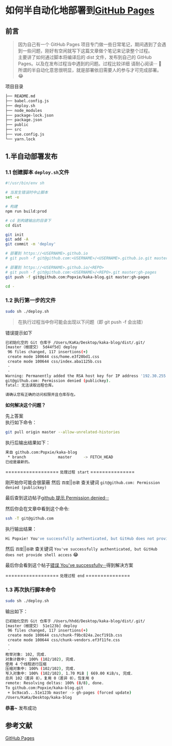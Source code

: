<!--
 * @Description: 博客分享文件夹
 * @Author: xiehuaqiang
 * @FilePath: /kaka-blog/src/docs/kaka/blogs/如何半自动化地部署到GitHubPages.md
 * @Date: 2021-06-17 18:03:56
 * @LastEditTime: 2021-06-18 12:23:20
-->

# 如何半自动化地部署到[GitHub Pages](https://pages.github.com/)

## 前言

> 因为自己有一个 GitHub Pages 项目专门做一些日常笔记，期间遇到了会遇到一些问题，刚好有空闲就写下这篇文章做个笔记来记录整个过程。  
> 主要讲了如何通过脚本将编译后的 dist 文件，发布到自己的 GitHub Pages。以及在发布过程当中遇到的问题。过程比较详细 请耐心阅读··· 🌚  
> 所谓的半自动化意思很明显，就是部署依旧需要人的参与才可完成部署。😂

项目目录

```bash
├── README.md
├── babel.config.js
├── deploy.sh
├── node_modules
├── package-lock.json
├── package.json
├── public
├── src
├── vue.config.js
└── yarn.lock
```

## 1.半自动部署发布

### 1.1 创建脚本 `deploy.sh`文件

```bash
#!/usr/bin/env sh

# 当发生错误时中止脚本
set -e

# 构建
npm run build:prod

# cd 到构建输出的目录下
cd dist

git init
git add -A
git commit -m 'deploy'

# 部署到 https://<USERNAME>.github.io
# git push -f git@github.com:<USERNAME>/<USERNAME>.github.io.git master

# 部署到 https://<USERNAME>.github.io/<REPO>
# git push -f git@github.com:<USERNAME>/<REPO>.git master:gh-pages
git push -f git@github.com:Popxie/kaka-blog.git master:gh-pages

cd -
```

### 1.2 执行第一步的文件

```bash
sudo sh ./deploy.sh
```

> 在执行过程当中你可能会出现以下问题（即 git push -f 会出错）

错误提示如下

```bash
已初始化空的 Git 仓库于 /Users/KaKa/Desktop/kaka-blog/dist/.git/
[master（根提交） 5d44f5d] deploy
 96 files changed, 117 insertions(+)
 create mode 100644 css/home.e3f20bd1.css
 create mode 100644 css/index.aba1125b.css
 ·
 ·
Warning: Permanently added the RSA host key for IP address '192.30.255.112' to the list of known hosts.
git@github.com: Permission denied (publickey).
fatal: 无法读取远程仓库。

请确认您有正确的访问权限并且仓库存在。
```

**如何解决这个问题？**

先上答案  
执行如下命令：

```bash
git pull origin master --allow-unrelated-histories
```

执行后输出结果如下：

```bash
来自 github.com:Popxie/kaka-blog
 * branch              master     -> FETCH_HEAD
已经是最新的。
```

================== `处理过程 start` ===============

刚开始你可能会很蒙蔽 然后 `百度`||`谷歌` 查关键词 `git@github.com: Permission denied (publickey)`

最后查到这边帖子[github 提示 Permission denied···
](https://www.zhihu.com/question/21402411)

然后你会在文章中看到这个命令:

```bash
ssh -T git@github.com
```

执行输出结果：

```bash
Hi Popxie! You've successfully authenticated, but GitHub does not provide shell access.
```

然后 `百度`||`谷歌` 查关键词 `You've successfully authenticated, but GitHub does not provide shell access` 😂

最后你会看到这个帖子[错误 You've successfully···](https://blog.csdn.net/zhangyu4863/article/details/81592728)得到解决方案

================== `处理过程 end` ===============

### 1.3 再次执行脚本命令

```bash
sudo sh ./deploy.sh
```

输出如下：

```bash
已初始化空的 Git 仓库于 /Users/hhdd/Desktop/kaka-blog/dist/.git/
[master（根提交） 51e123b] deploy
 96 files changed, 117 insertions(+)
 create mode 100644 css/chunk-f9bc824a.2ecf191b.css
 create mode 100644 css/chunk-vendors.ef3f11fe.css
 ·
 ·
枚举对象: 102, 完成.
对象计数中: 100% (102/102), 完成.
使用 4 个线程进行压缩
压缩对象中: 100% (102/102), 完成.
写入对象中: 100% (102/102), 1.70 MiB | 669.00 KiB/s, 完成.
总共 102（差异 8），复用 0（差异 0），包复用 0
remote: Resolving deltas: 100% (8/8), done.
To github.com:Popxie/kaka-blog.git
 + bc9aca5...51e123b master -> gh-pages (forced update)
/Users/KaKa/Desktop/kaka-blog
```

**恭喜~** 发布成功

<!-- 等空闲了分享一篇 **如何全自动化地部署项目到GitHub Pages** -->

## 参考文献

[GitHub Pages](https://pages.github.com/)
